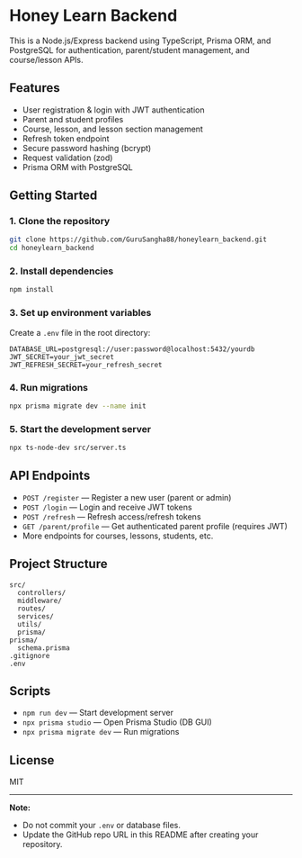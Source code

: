 # Honey Learn Backend

This is a Node.js/Express backend using TypeScript, Prisma ORM, and PostgreSQL for authentication, parent/student management, and course/lesson APIs.

## Features

- User registration & login with JWT authentication
- Parent and student profiles
- Course, lesson, and lesson section management
- Refresh token endpoint
- Secure password hashing (bcrypt)
- Request validation (zod)
- Prisma ORM with PostgreSQL

## Getting Started

### 1. Clone the repository

```sh
git clone https://github.com/GuruSangha88/honeylearn_backend.git
cd honeylearn_backend
```

### 2. Install dependencies

```sh
npm install
```

### 3. Set up environment variables

Create a `.env` file in the root directory:

```
DATABASE_URL=postgresql://user:password@localhost:5432/yourdb
JWT_SECRET=your_jwt_secret
JWT_REFRESH_SECRET=your_refresh_secret
```

### 4. Run migrations

```sh
npx prisma migrate dev --name init
```

### 5. Start the development server

```sh
npx ts-node-dev src/server.ts
```

## API Endpoints

- `POST /register` — Register a new user (parent or admin)
- `POST /login` — Login and receive JWT tokens
- `POST /refresh` — Refresh access/refresh tokens
- `GET /parent/profile` — Get authenticated parent profile (requires JWT)
- More endpoints for courses, lessons, students, etc.

## Project Structure

```
src/
  controllers/
  middleware/
  routes/
  services/
  utils/
  prisma/
prisma/
  schema.prisma
.gitignore
.env
```

## Scripts

- `npm run dev` — Start development server
- `npx prisma studio` — Open Prisma Studio (DB GUI)
- `npx prisma migrate dev` — Run migrations

## License

MIT

---

**Note:**  
- Do not commit your `.env` or database files.
- Update the GitHub repo URL in this README after creating your repository.
